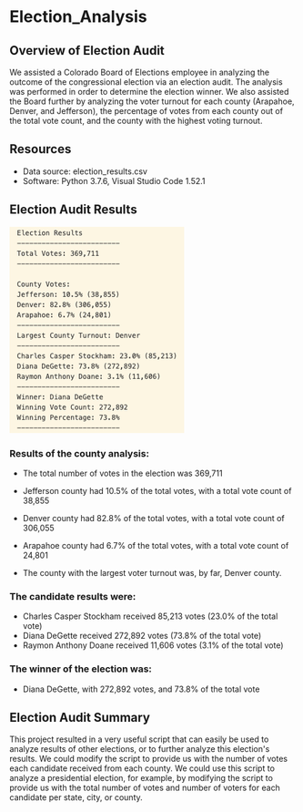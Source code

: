 # Election_Analysis

## Overview of Election Audit
We assisted a Colorado Board of Elections employee in analyzing the outcome of the congressional election via an election audit. The analysis was performed in order to determine the election winner. We also assisted the Board further by analyzing the voter turnout for each county (Arapahoe, Denver, and Jefferson), the percentage of votes from each county out of the total vote count, and the county with the highest voting turnout.

## Resources
- Data source: election_results.csv
- Software: Python 3.7.6, Visual Studio Code 1.52.1

## Election Audit Results

![Audit Results](/Resources/results.png)

### Results of the county analysis:
 - The total number of votes in the election was 369,711
 
 - Jefferson county had 10.5% of the total votes, with a total vote count of 38,855
 - Denver county had 82.8% of the total votes, with a total vote count of 306,055
 - Arapahoe county had 6.7% of the total votes, with a total vote count of 24,801
 
 - The county with the largest voter turnout was, by far, Denver county.

### The candidate results were:
  - Charles Casper Stockham received 85,213 votes (23.0% of the total vote)
  - Diana DeGette received 272,892 votes (73.8% of the total vote)
  - Raymon Anthony Doane received 11,606 votes (3.1% of the total vote)
  
### The winner of the election was:
  - Diana DeGette, with 272,892 votes, and 73.8% of the total vote
  
## Election Audit Summary
This project resulted in a very useful script that can easily be used to analyze results of other elections, or to further analyze this election's results. We could modify the script to provide us with the number of votes each candidate received from each county. We could use this script to analyze a presidential election, for example, by modifying the script to provide us with the total number of votes and number of voters for each candidate per state, city, or county.
